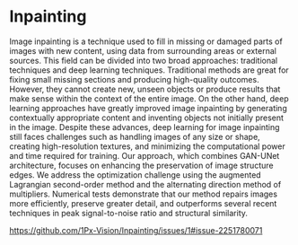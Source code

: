 # Inpainting

Image inpainting is a technique used to fill in missing or damaged parts of images with new content, using data from surrounding areas or external sources. This field can be divided into two broad 
approaches: traditional techniques and deep learning techniques. Traditional methods are great for fixing small missing sections and producing high-quality outcomes. However, they cannot create new, unseen
objects or produce results that make sense within the context of the entire image. On the other hand, deep learning approaches have greatly improved image inpainting by generating contextually appropriate
content and inventing objects not initially present in the image. Despite these advances, deep learning for image inpainting still faces challenges such as handling images of any size or shape,
creating high-resolution textures, and minimizing the computational power and time required for training. Our approach, which combines GAN-UNet architecture, focuses on enhancing the preservation of image
structure edges. We address the optimization challenge using the augmented Lagrangian second-order method and the alternating direction method of multipliers. Numerical tests demonstrate that our
method repairs images more efficiently, preserve greater detail, and outperforms several recent techniques in peak signal-to-noise ratio and structural similarity.

https://github.com/1Px-Vision/Inpainting/issues/1#issue-2251780071

